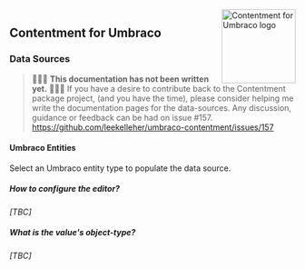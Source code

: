 <img src="../assets/img/logo.png" alt="Contentment for Umbraco logo" title="A state of Umbraco happiness." height="130" align="right">

## Contentment for Umbraco

### Data Sources


> :rotating_light::rotating_light::rotating_light: **This documentation has not been written yet.** :rotating_light::rotating_light::rotating_light:
> If you have a desire to contribute back to the Contentment package project, (and you have the time), please consider helping me write the documentation pages for the data-sources.
> Any discussion, guidance or feedback can be had on issue #157.
> https://github.com/leekelleher/umbraco-contentment/issues/157


#### Umbraco Entities

Select an Umbraco entity type to populate the data source.


##### How to configure the editor?

_[TBC]_


##### What is the value's object-type?

_[TBC]_
